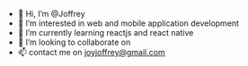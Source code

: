 - 👋 Hi, I’m @Joffrey
- 👀 I’m interested in web and mobile application development
- 🌱 I’m currently learning reactjs and react native
- 💞️ I’m looking to collaborate on 
- 📫 contact me on joyjoffrey@gmail.com

<!---
JoffreyNK/JoffreyNK is a ✨ special ✨ repository because its `README.md` (this file) appears on your GitHub profile.
You can click the Preview link to take a look at your changes.
--->
